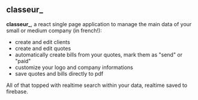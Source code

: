 classeur_
-----


**classeur_**, a react single page application to manage the main data of your small or medium company (in french!):
* create and edit clients
* create and edit quotes
* automatically create bills from your quotes, mark them as "send" or "paid"
* customize your logo and company informations
* save quotes and bills directly to pdf

All of that topped with realtime search within your data, realtime saved to firebase.
